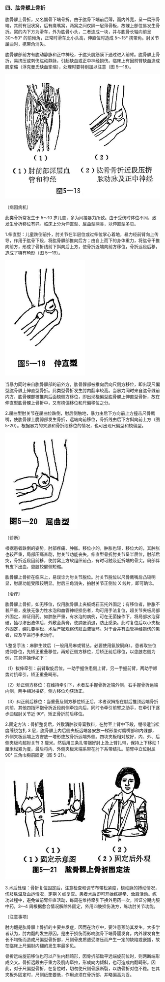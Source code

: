 ### 四、肱骨髁上骨折

肱骨髁上骨折，又名臑骨下端骨折。由于肱骨下端前后薄，而内外宽，呈一扁形骨端，其前有冠状窝，后有鹰嘴窝，两窝之间仅隔一层薄骨板，故髁上部位易发生骨折。窝的内下方为滑车，外为肱骨小头，二者连成一块，并与肱骨长轴向前呈 30〜50° 的前倾角，正常时滑车比小头高，伸直位时造成 5〜15° 携带角。肘关节屈曲时，携带角消失。

肱骨髁部前方有肱动静脉和正中神经，于肱头肌筋膜下通过进入前臂。肱骨髁上骨折，易挤压或刺伤肱动静脉，引起缺血或正中神经损伤。临床上有因前臂缺血造成肌挛缩（浮克曼氏缺血挛缩），处理时要特别加以注意（图 5—18）。

<img src="./img/5-18.jpg" style="zoom:70%;" />

〔病因病机〕

此类骨折常发生于 5〜10 岁儿童，多为间接暴力所致。由于受伤时体位不同，致发生骨折移位有异。临床上分为伸直型、屈曲型两类，以伸直型多见。

1.伸直型：儿童跌倒前扑，肘关节在半层位或过伸位掌心着地，暴力经前臂向上传导，作用于肱骨下段，将肱骨髁部推向后方；由自上而下的身体重力，将肱骨干推向前方，形成了骨折线前下斜向后上方，使骨折近端向前方移位，骨折远段后移，造成了特有畸形（图 5—19）。

<img src="./img/5-19.jpg" style="zoom:70%;" />

当暴力同时来自肱骨髁部的前外方，肱骨髁部被推向后向尺侧方移位，即出现尺偏型肱骨髁上伸直型骨折。此类型骨折发生肘内翻率较高。当暴力同时来自肱骨髁前内方，肱骨髁部被推向后面桡侧方移位，即出现桡偏型肱骨髁上伸直型骨折，故在伸直型肱骨髁上骨折中，又有桡偏移位和尺偏移位之分。

2.屈曲型肘关节在屈曲位跌倒，肘后侧触地，暴力由后下方向前上方撞击尺骨鹰嘴，使肱骨髁上脆弱部发生骨折，远端向前移位，骨折线由后下方斜向前上方（图 5-20）。根据暴力的来源和骨折段移位的情况，也可出现尺偏型和桡偏型。

<img src="./img/5-20.jpg" style="zoom:70%;" />

〔诊断〕

根据患者跌倒的姿势，肘部疼痛、肿胀。移位小的，肿胀也轻，移位大的，其肿胀也较严重，局部压痛甚剧，肘关节功能丧失。伸直型骨折肘关节呈半屈位，肘部后突，骨折近段因前移，使肘窝上方软组织前凸，有时可触及近折端的骨尖。局部伴有皮下出血，患肢较健侧短缩。

肱骨髁上骨折在临床上，易误诊为肘关节脱位。肘关节脱位以尺骨鹰嘴后凸较明显，肘屈功能受限较明显。肘后三角消失，拍肘关节正侧位 X 线片，即可确诊。

〔治疗〕

肱骨髁上骨折，如无移位，仅用肱骨髁上夹板或石玉托外固定；有移位者，肿胀不甚严重，皮肤无张力性水泡和血管神经损伤者，均可用手法复位，超关节夹板局部外固定，辨证用药。如肿胀严重，有水泡的病例，可在无菌操作下，将局部水泡穿破，抽尽渗出液体后，外敷金黄膏，使肿胀消退，防止感染。此时复位后以小夹板外固定，绷扎要稍松，术后严密观察伤肢血液循环。对于合并有血管神经损伤的患者，应及早进行手术治疗。

1.整复手法：麻醉生效后（一般用局麻或臂丛，必要使用氨胺酮麻）。患者取坐位或仰卧位，先矫正重叠移位，再矫正侧方移位，后矫正前后移位，以患肢右侧为例，其具体操作如下：

（1）拔伸牵引：前臂取旋后位，一助手握住患侧上臂，另一手握前臂，两助手顺势对抗牵引，矫正重叠畸形。

（2）矫正侧方移位：在维持牵引下，术者左手握骨折近端外侧，右手握骨折远端内侧，两手相对挟挤，侧方移位均获矫正。

（3）纠正前后移位：当重叠及侧方移位矫正后，术者双拇指在肘后推顶远端骨折向前，其他四指环抱骨折近段前侧牵拉向后，同时令牵引前臂之助手，在牵引下逐步曲屈肘关节近 90°，矫正骨折前后移位。

2.固定方法：骨折整复后，外敷消肿驳骨膏敷料，在肘至上臂中下段，绷带适当松度缠绕包扎 3 层，肱骨髁上内后侧夹板远端各安放一梯形垫对鹰嘴部和内髁部，外侧夹板远端上方安放一塔形垫放骨折远端外侧。四块夹板相对放好，内、外、后侧夹板均超肘关节 3 厘米。然后用三条扎带捆好肘上及上臂扎带，保持上下移动 1 厘米松紧为度，最后将内、外侧夹板末端系带在肘下系带结扎。前臂中立位肘屈 90° 三角巾胸前固定（图 5-21）。

<img src="./img/5-21.jpg" style="zoom:70%;" />

3.术后处理：骨折复位固定后，注意检查和调节布带松紧度，桡动脉的搏动情况，伤肢肤温及血运情况，定期 X 线复查。患者术后即可开始练握拳、耸肩活动。练功过程中，避免做前臂伸直活动，每周在维持牵引下换外用药一次，辨证分期内服中药，3〜4 周根据愈合情况解除外固定，外用四肢损伤洗方，练功肘关节功能。

〔注意事项〕

肘内翻是肱骨髁上骨折的主要并发症，因而在治疗中，要注意预防其发生。大多学者认为，肘内翻的发生原因，是由于损伤而影响肱骨下端骨骺发育。内外髁发育生长不均衡而造成尺偏型骨折部，尺侧骨皮质遭受挤压而产生一定的缺陷或嵌插，故在临床上尺偏肘内翻的发生率最多见。

骨折远端旋前移位也可以产生内翻畸形，因骨折部扁平远端旋前位时，则两断端形成交叉。骨折远段由于重力及肌肉牵拉，形成向内倾斜，也可造成内翻畸形。因此，对于尺偏型骨折，在复位时，切勿使尺侧骨膜断裂，以防骨折对位不稳。在其夹板外固定时，尺侧纸垫要低，作用点须在骨折部，并略偏高为妥。
